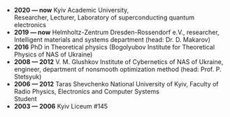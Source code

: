 * <b>2020 — now</b> Kyiv Academic University,<br>
Researcher, Lecturer, Laboratory of superconducting quantum electronics
* <b>2019 — now</b> Helmholtz-Zentrum Dresden-Rossendorf e.V., researcher, Intelligent materials and systems department (head: Dr. D. Makarov)
* **2016** PhD in Theoretical physics (Bogolyubov Institute for Theoretical Physics of NAS of Ukraine)
* **2008 — 2012** V. M. Glushkov Institute of Cybernetics of NAS of Ukraine,<br> engineer, department of nonsmooth optimization method (head: Prof. P. Stetsyuk)
* **2006 — 2012** Taras Shevchenko National University of Kyiv, Faculty of Radio Physics, Electronics and Computer Systems<br>
Student
* **2003 — 2006** Kyiv Liceum #145
